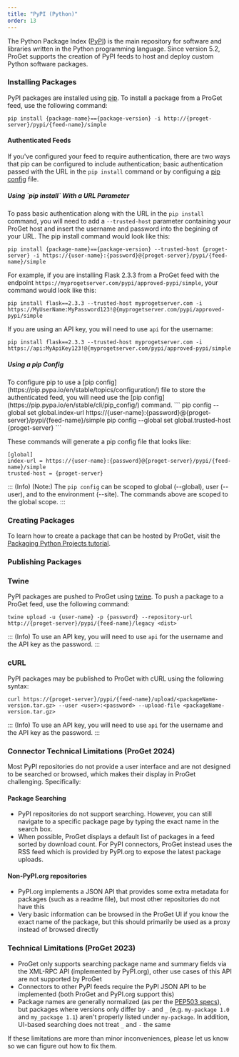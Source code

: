 ```yaml
---
title: "PyPI (Python)"
order: 13
---
```



The Python Package Index ([PyPI](https://pypi.org/)) is the main repository for software and libraries written in the Python programming language. Since version 5.2, ProGet supports the creation of PyPI feeds to host and deploy custom Python software packages.

### Installing Packages

PyPI packages are installed using [pip](https://pip.pypa.io). To install a package from a ProGet feed, use the following command:

```
pip install {package-name}=={package-version} -i http://{proget-server}/pypi/{feed-name}/simple 
```

#### Authenticated Feeds
If you've configured your feed to require authentication, there are two ways that pip can be configured to include authentication; basic authentication passed with the URL in the `pip install` command or by configuing a [pip config](https://pip.pypa.io/en/stable/topics/configuration/) file.

<h5>Using `pip install` With a URL Parameter</h5>

To pass basic authentication along with the URL in the `pip install` command, you will need to add a `--trusted-host` parameter containing your ProGet host and insert the username and password into the begining of your URL.  The pip install command would look like this:
```
pip install {package-name}=={package-version} --trusted-host {proget-server} -i https://{user-name}:{password}@{proget-server}/pypi/{feed-name}/simple 
```

For example, if you are installing Flask 2.3.3 from a ProGet feed with the endpoint `https://myprogetserver.com/pypi/approved-pypi/simple`, your command would look like this:
```
pip install flask==2.3.3 --trusted-host myprogetserver.com -i https://MyUserName:MyPassword123!@{myprogetserver.com/pypi/approved-pypi/simple
```

If you are using an API key, you will need to use `api` for the username:
```
pip install flask==2.3.3 --trusted-host myprogetserver.com -i https://api:MyApiKey123!@{myprogetserver.com/pypi/approved-pypi/simple
```
<h5>Using a pip Config</h5>
To configure pip to use a [pip config](https://pip.pypa.io/en/stable/topics/configuration/) file to store the authenticated feed, you will need use the [pip config](https://pip.pypa.io/en/stable/cli/pip_config/) command.
```
pip config --global set global.index-url https://{user-name}:{password}@{proget-server}/pypi/{feed-name}/simple
pip config --global set global.trusted-host {proget-server}
```

These commands will generate a pip config file that looks like:
```
[global]
index-url = https://{user-name}:{password}@{proget-server}/pypi/{feed-name}/simple
trusted-host = {proget-server}
```

::: (Info) (Note:)
The `pip config` can be scoped to global (--global), user (--user), and to the environment (--site).  The commands above are scoped to the global scope.
:::

### Creating Packages

To learn how to create a package that can be hosted by ProGet, visit the [Packaging Python Projects tutorial](https://packaging.python.org/tutorials/packaging-projects/). 

### Publishing Packages

### Twine

PyPI packages are pushed to ProGet using [twine](https://pypi.org/project/twine/). To push a package to a ProGet feed, use the following command:

```
twine upload -u {user-name} -p {password} --repository-url http://{proget-server}/pypi/{feed-name}/legacy <dist>
```

::: (Info)
To use an API key, you will need to use `api` for the username and the API key as the password.
:::

### cURL

PyPI packages may be published to ProGet with cURL using the following syntax:

```
curl https://{proget-server}/pypi/{feed-name}/upload/<packageName-version.tar.gz> --user <user>:<password> --upload-file <packageName-version.tar.gz>
```

::: (Info)
To use an API key, you will need to use `api` for the username and the API key as the password.
:::

### Connector Technical Limitations (ProGet 2024)
Most PyPI repositories do not provide a user interface and are not designed to be searched or browsed, which makes their display in ProGet challenging. Specifically:

#### Package Searching
 * PyPI repositories do not support searching.  However, you can still navigate to a specific package page by typing the exact name in the search box.
 * When possible, ProGet displays a default list of packages in a feed sorted by download count. For PyPI connectors, ProGet instead uses the RSS feed which is provided by PyPI.org to expose the latest package uploads.

#### Non-PyPI.org repositories
 * PyPI.org implements a JSON API that provides some extra metadata for packages (such as a readme file), but most other repositories do not have this
 * Very basic information can be browsed in the ProGet UI if you know the exact name of the package, but this should primarily be used as a proxy instead of browsed directly


### Technical Limitations (ProGet 2023)

 - ProGet only supports searching package name and summary fields via the XML-RPC API (implemented by PyPI.org), other use cases of this API are not supported by ProGet
 - Connectors to other PyPI feeds require the PyPI JSON API to be implemented (both ProGet and PyPI.org support this)
 - Package names are generally normalized (as per the [PEP503 specs](https://www.python.org/dev/peps/pep-0503)), but packages where versions only differ by `-` and `_` (e.g. `my-package 1.0` and `my_package 1.1`) aren't properly listed under `my-package`. In addition, UI-based searching does not treat `_` and `-` the same
 
If these limitations are more than minor inconveniences, please let us know so we can figure out how to fix them.